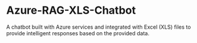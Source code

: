 # Azure-RAG-XLS-Chatbot
A chatbot built with Azure services and integrated with Excel (XLS) files to provide intelligent responses based on the provided data.
